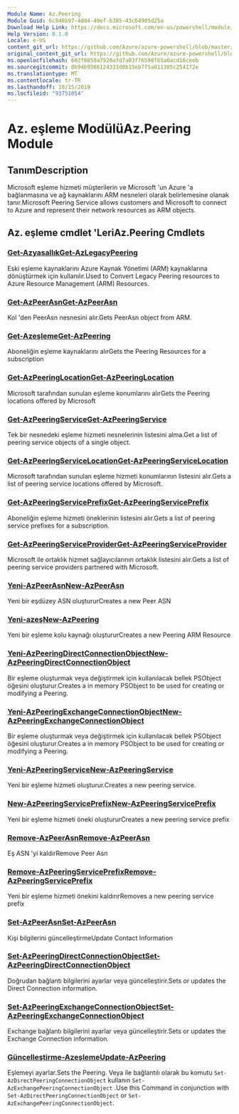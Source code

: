 ```yaml
---
Module Name: Az.Peering
Module Guid: 6c848b97-4dd4-49ef-b385-43c64905d25a
Download Help Link: https://docs.microsoft.com/en-us/powershell/module/az.peering.md
Help Version: 0.1.0
Locale: e-US
content_git_url: https://github.com/Azure/azure-powershell/blob/master/src/Peering/Peering/help/Az.Peering.md
original_content_git_url: https://github.com/Azure/azure-powershell/blob/master/src/Peering/Peering/help/Az.Peering.md
ms.openlocfilehash: 602f0850a7928afd7a03f76598f65a0acd16ceeb
ms.sourcegitcommit: 0b94b9566124331d0b15eb7f5a811305c254172e
ms.translationtype: MT
ms.contentlocale: tr-TR
ms.lasthandoff: 10/15/2019
ms.locfileid: "93751054"
---
```

# <span data-ttu-id="d5374-101">Az. eşleme Modülü</span><span class="sxs-lookup"><span data-stu-id="d5374-101">Az.Peering Module</span></span>
## <span data-ttu-id="d5374-102">Tanım</span><span class="sxs-lookup"><span data-stu-id="d5374-102">Description</span></span>
<span data-ttu-id="d5374-103">Microsoft eşleme hizmeti müşterilerin ve Microsoft 'un Azure 'a bağlanmasına ve ağ kaynaklarını ARM nesneleri olarak belirlemesine olanak tanır.</span><span class="sxs-lookup"><span data-stu-id="d5374-103">Microsoft Peering Service allows customers and Microsoft to connect to Azure and represent their network resources as ARM objects.</span></span>

## <span data-ttu-id="d5374-104">Az. eşleme cmdlet 'Leri</span><span class="sxs-lookup"><span data-stu-id="d5374-104">Az.Peering Cmdlets</span></span>
### [<span data-ttu-id="d5374-105">Get-Azyasallık</span><span class="sxs-lookup"><span data-stu-id="d5374-105">Get-AzLegacyPeering</span></span>](Get-AzLegacyPeering.md)
<span data-ttu-id="d5374-106">Eski eşleme kaynaklarını Azure Kaynak Yönetimi (ARM) kaynaklarına dönüştürmek için kullanılır.</span><span class="sxs-lookup"><span data-stu-id="d5374-106">Used to Convert Legacy Peering resources to Azure Resource Management (ARM) Resources.</span></span> 

### [<span data-ttu-id="d5374-107">Get-AzPeerAsn</span><span class="sxs-lookup"><span data-stu-id="d5374-107">Get-AzPeerAsn</span></span>](Get-AzPeerAsn.md)
<span data-ttu-id="d5374-108">Kol 'den PeerAsn nesnesini alır.</span><span class="sxs-lookup"><span data-stu-id="d5374-108">Gets PeerAsn object from ARM.</span></span>

### [<span data-ttu-id="d5374-109">Get-Azeşleme</span><span class="sxs-lookup"><span data-stu-id="d5374-109">Get-AzPeering</span></span>](Get-AzPeering.md)
<span data-ttu-id="d5374-110">Aboneliğin eşleme kaynaklarını alır</span><span class="sxs-lookup"><span data-stu-id="d5374-110">Gets the Peering Resources for a subscription</span></span>

### [<span data-ttu-id="d5374-111">Get-AzPeeringLocation</span><span class="sxs-lookup"><span data-stu-id="d5374-111">Get-AzPeeringLocation</span></span>](Get-AzPeeringLocation.md)
<span data-ttu-id="d5374-112">Microsoft tarafından sunulan eşleme konumlarını alır</span><span class="sxs-lookup"><span data-stu-id="d5374-112">Gets the Peering locations offered by Microsoft</span></span>

### [<span data-ttu-id="d5374-113">Get-AzPeeringService</span><span class="sxs-lookup"><span data-stu-id="d5374-113">Get-AzPeeringService</span></span>](Get-AzPeeringService.md)
<span data-ttu-id="d5374-114">Tek bir nesnedeki eşleme hizmeti nesnelerinin listesini alma.</span><span class="sxs-lookup"><span data-stu-id="d5374-114">Get a list of peering service objects of a single object.</span></span>

### [<span data-ttu-id="d5374-115">Get-AzPeeringServiceLocation</span><span class="sxs-lookup"><span data-stu-id="d5374-115">Get-AzPeeringServiceLocation</span></span>](Get-AzPeeringServiceLocation.md)
<span data-ttu-id="d5374-116">Microsoft tarafından sunulan eşleme hizmeti konumlarının listesini alır.</span><span class="sxs-lookup"><span data-stu-id="d5374-116">Gets a list of peering service locations offered by Microsoft.</span></span>

### [<span data-ttu-id="d5374-117">Get-AzPeeringServicePrefix</span><span class="sxs-lookup"><span data-stu-id="d5374-117">Get-AzPeeringServicePrefix</span></span>](Get-AzPeeringServicePrefix.md)
<span data-ttu-id="d5374-118">Aboneliğin eşleme hizmeti öneklerinin listesini alır.</span><span class="sxs-lookup"><span data-stu-id="d5374-118">Gets a list of peering service prefixes for a subscription.</span></span>

### [<span data-ttu-id="d5374-119">Get-AzPeeringServiceProvider</span><span class="sxs-lookup"><span data-stu-id="d5374-119">Get-AzPeeringServiceProvider</span></span>](Get-AzPeeringServiceProvider.md)
<span data-ttu-id="d5374-120">Microsoft ile ortaklık hizmet sağlayıcılarının ortaklık listesini alır.</span><span class="sxs-lookup"><span data-stu-id="d5374-120">Gets a list of peering service providers partnered with Microsoft.</span></span>

### [<span data-ttu-id="d5374-121">Yeni-AzPeerAsn</span><span class="sxs-lookup"><span data-stu-id="d5374-121">New-AzPeerAsn</span></span>](New-AzPeerAsn.md)
<span data-ttu-id="d5374-122">Yeni bir eşdüzey ASN oluşturur</span><span class="sxs-lookup"><span data-stu-id="d5374-122">Creates a new Peer ASN</span></span> 

### [<span data-ttu-id="d5374-123">Yeni-azeş</span><span class="sxs-lookup"><span data-stu-id="d5374-123">New-AzPeering</span></span>](New-AzPeering.md)
<span data-ttu-id="d5374-124">Yeni bir eşleme kolu kaynağı oluşturur</span><span class="sxs-lookup"><span data-stu-id="d5374-124">Creates a new Peering ARM Resource</span></span>

### [<span data-ttu-id="d5374-125">Yeni-AzPeeringDirectConnectionObject</span><span class="sxs-lookup"><span data-stu-id="d5374-125">New-AzPeeringDirectConnectionObject</span></span>](New-AzPeeringDirectConnectionObject.md)
<span data-ttu-id="d5374-126">Bir eşleme oluşturmak veya değiştirmek için kullanılacak bellek PSObject öğesini oluşturur.</span><span class="sxs-lookup"><span data-stu-id="d5374-126">Creates a in memory PSObject to be used for creating or modifying a Peering.</span></span>

### [<span data-ttu-id="d5374-127">Yeni-AzPeeringExchangeConnectionObject</span><span class="sxs-lookup"><span data-stu-id="d5374-127">New-AzPeeringExchangeConnectionObject</span></span>](New-AzPeeringExchangeConnectionObject.md)
<span data-ttu-id="d5374-128">Bir eşleme oluşturmak veya değiştirmek için kullanılacak bellek PSObject öğesini oluşturur.</span><span class="sxs-lookup"><span data-stu-id="d5374-128">Creates a in memory PSObject to be used for creating or modifying a Peering.</span></span>

### [<span data-ttu-id="d5374-129">Yeni-AzPeeringService</span><span class="sxs-lookup"><span data-stu-id="d5374-129">New-AzPeeringService</span></span>](New-AzPeeringService.md)
<span data-ttu-id="d5374-130">Yeni bir eşleme hizmeti oluşturur.</span><span class="sxs-lookup"><span data-stu-id="d5374-130">Creates a new peering service.</span></span>

### [<span data-ttu-id="d5374-131">New-AzPeeringServicePrefix</span><span class="sxs-lookup"><span data-stu-id="d5374-131">New-AzPeeringServicePrefix</span></span>](New-AzPeeringServicePrefix.md)
<span data-ttu-id="d5374-132">Yeni bir eşleme hizmeti öneki oluşturur</span><span class="sxs-lookup"><span data-stu-id="d5374-132">Creates a new peering service prefix</span></span>

### [<span data-ttu-id="d5374-133">Remove-AzPeerAsn</span><span class="sxs-lookup"><span data-stu-id="d5374-133">Remove-AzPeerAsn</span></span>](Remove-AzPeerAsn.md)
<span data-ttu-id="d5374-134">Eş ASN 'yi kaldır</span><span class="sxs-lookup"><span data-stu-id="d5374-134">Remove Peer Asn</span></span>

### [<span data-ttu-id="d5374-135">Remove-AzPeeringServicePrefix</span><span class="sxs-lookup"><span data-stu-id="d5374-135">Remove-AzPeeringServicePrefix</span></span>](Remove-AzPeeringServicePrefix.md)
<span data-ttu-id="d5374-136">Yeni bir eşleme hizmeti önekini kaldırır</span><span class="sxs-lookup"><span data-stu-id="d5374-136">Removes a new peering service prefix</span></span>

### [<span data-ttu-id="d5374-137">Set-AzPeerAsn</span><span class="sxs-lookup"><span data-stu-id="d5374-137">Set-AzPeerAsn</span></span>](Set-AzPeerAsn.md)
<span data-ttu-id="d5374-138">Kişi bilgilerini güncelleştirme</span><span class="sxs-lookup"><span data-stu-id="d5374-138">Update Contact Information</span></span>

### [<span data-ttu-id="d5374-139">Set-AzPeeringDirectConnectionObject</span><span class="sxs-lookup"><span data-stu-id="d5374-139">Set-AzPeeringDirectConnectionObject</span></span>](Set-AzPeeringDirectConnectionObject.md)
<span data-ttu-id="d5374-140">Doğrudan bağlantı bilgilerini ayarlar veya güncelleştirir.</span><span class="sxs-lookup"><span data-stu-id="d5374-140">Sets or updates the Direct Connection information.</span></span> 

### [<span data-ttu-id="d5374-141">Set-AzPeeringExchangeConnectionObject</span><span class="sxs-lookup"><span data-stu-id="d5374-141">Set-AzPeeringExchangeConnectionObject</span></span>](Set-AzPeeringExchangeConnectionObject.md)
<span data-ttu-id="d5374-142">Exchange bağlantı bilgilerini ayarlar veya güncelleştirir.</span><span class="sxs-lookup"><span data-stu-id="d5374-142">Sets or updates the Exchange Connection information.</span></span> 

### [<span data-ttu-id="d5374-143">Güncelleştirme-Azeşleme</span><span class="sxs-lookup"><span data-stu-id="d5374-143">Update-AzPeering</span></span>](Update-AzPeering.md)
<span data-ttu-id="d5374-144">Eşlemeyi ayarlar.</span><span class="sxs-lookup"><span data-stu-id="d5374-144">Sets the Peering.</span></span> <span data-ttu-id="d5374-145">Veya ile bağlantılı olarak bu komutu `Set-AzDirectPeeringConnectionObject` kullanın `Set-AzExchangePeeringConnectionObject` .</span><span class="sxs-lookup"><span data-stu-id="d5374-145">Use this Command in conjunction with `Set-AzDirectPeeringConnectionObject` or `Set-AzExchangePeeringConnectionObject`.</span></span>


